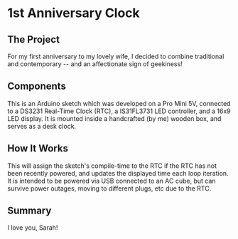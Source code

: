 # 1st Anniversary Clock

## The Project

For my first anniversary to my lovely wife, I decided to combine traditional and contemporary -- and an affectionate sign of geekiness!

## Components

This is an Arduino sketch which was developed on a Pro Mini 5V, connected to a DS3231 Real-Time Clock (RTC), a IS31FL3731 LED controller, and a 16x9 LED display. It is mounted inside a handcrafted (by me) wooden box, and serves as a desk clock.

## How It Works

This will assign the sketch's compile-time to the RTC if the RTC has not been recently powered, and updates the displayed time each loop iteration. It is intended to be powered via USB connected to an AC cube, but can survive power outages, moving to different plugs, etc due to the RTC.

## Summary

I love you, Sarah!
